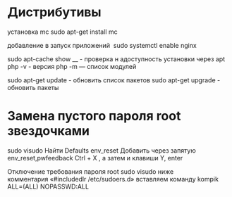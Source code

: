# Дистрибутивы

установка mc
sudo apt-get install mc

добавление в запуск приложений
 sudo systemctl enable nginx

sudo apt-cache show __ - проверка н адоступность установки через apt
php -v - версия
php -m — список модулей

sudo apt-get update - обновить список пакетов
sudo apt-get upgrade - обновить пакеты

# Замена пустого пароля root звездочками
sudo visudo
Найти Defaults env_reset
Добавить через запятую env_reset,pwfeedback
Ctrl + X , а затем и клавиши Y, enter

Отключение требования пароля root
sudo visudo
ниже комментария «#includedlr /etc/sudoers.d» вставляем команду kompik ALL=(ALL) NOPASSWD:ALL
